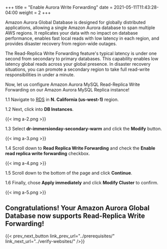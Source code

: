 +++
title = "Enable Aurora Write Forwarding"
date =  2021-05-11T11:43:28-04:00
weight = 2
+++

Amazon Aurora Global Database is designed for globally distributed applications, allowing a single Amazon Aurora database to span multiple AWS regions. It replicates your data with no impact on database performance, enables fast local reads with low latency in each region, and provides disaster recovery from region-wide outages.

The Read-Replica Write Forwarding feature's typical latency is under one second from secondary to primary databases.  This capability enables low latency global reads across your global presence. In disaster recovery situations, you can promote a secondary region to take full read-write responsibilities in under a minute.

Now, let us configure Amazon Aurora MySQL Read-Replica Write Forwarding on our Amazon Aurora MySQL Replica instance!

1.1 Navigate to [RDS](https://us-west-1.console.aws.amazon.com/rds/home?region=us-west-1#/) in **N. California (us-west-1)** region.

1.2 Next, click into **DB Instances**.

{{< img a-2.png >}}

1.3 Select **dr-immersionday-secondary-warm** and click the **Modify** button.

{{< img a-3.png >}}

1.4 Scroll down to **Read Replica Write Forwarding** and check the **Enable read replica write forwarding** checkbox.

{{< img a-4.png >}}

1.5 Scroll down to the bottom of the page and click **Continue**.  

1.6 Finally, chose **Apply immediately** and click **Modify Cluster** to confirm.

{{< img a-5.png >}}

## Congratulations! Your Amazon Aurora Global Database now supports Read-Replica Write Forwarding!

{{< prev_next_button link_prev_url="../prerequisites/" link_next_url="../verify-websites/" />}}

